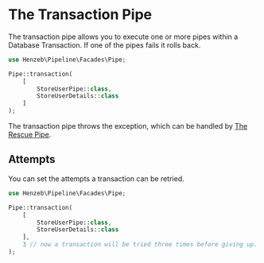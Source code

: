 # The Transaction Pipe

The transaction pipe allows you to execute one or more pipes within a Database
Transaction. If one of the pipes fails it rolls back.

````php
use Henzeb\Pipeline\Facades\Pipe;

Pipe::transaction(
    [
        StoreUserPipe::class,
        StoreUserDetails::class
    ]
);
````

The transaction pipe throws the exception, which can be
handled by [The Rescue Pipe](rescue.md).

## Attempts

You can set the attempts a transaction can be retried.

````php
use Henzeb\Pipeline\Facades\Pipe;

Pipe::transaction(
    [
        StoreUserPipe::class,
        StoreUserDetails::class
    ],
    3 // now a transaction will be tried three times before giving up.
);
````
